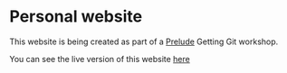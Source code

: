 # Personal website 

This website is being created as part of a [Prelude](https://prelude.tech/) Getting Git workshop.

You can see the live version of this website [here](https://github.com/samankwaah/Getting-Git-website.git)